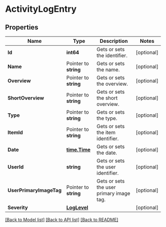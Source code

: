 # ActivityLogEntry

## Properties

Name | Type | Description | Notes
------------ | ------------- | ------------- | -------------
**Id** | **int64** | Gets or sets the identifier. | [optional] 
**Name** | Pointer to **string** | Gets or sets the name. | [optional] 
**Overview** | Pointer to **string** | Gets or sets the overview. | [optional] 
**ShortOverview** | Pointer to **string** | Gets or sets the short overview. | [optional] 
**Type** | Pointer to **string** | Gets or sets the type. | [optional] 
**ItemId** | Pointer to **string** | Gets or sets the item identifier. | [optional] 
**Date** | [**time.Time**](time.Time.md) | Gets or sets the date. | [optional] 
**UserId** | **string** | Gets or sets the user identifier. | [optional] 
**UserPrimaryImageTag** | Pointer to **string** | Gets or sets the user primary image tag. | [optional] 
**Severity** | [**LogLevel**](LogLevel.md) |  | [optional] 

[[Back to Model list]](../README.md#documentation-for-models) [[Back to API list]](../README.md#documentation-for-api-endpoints) [[Back to README]](../README.md)


